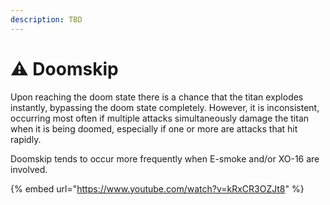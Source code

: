 ```yaml
---
description: TBD
---
```


# ⚠ Doomskip

Upon reaching the doom state there is a chance that the titan explodes instantly, bypassing the doom state completely. However, it is inconsistent, occurring most often if multiple attacks simultaneously damage the titan when it is being doomed, especially if one or more are attacks that hit rapidly.

Doomskip tends to occur more frequently when E-smoke and/or XO-16 are involved.

{% embed url="https://www.youtube.com/watch?v=kRxCR3OZJt8" %}
